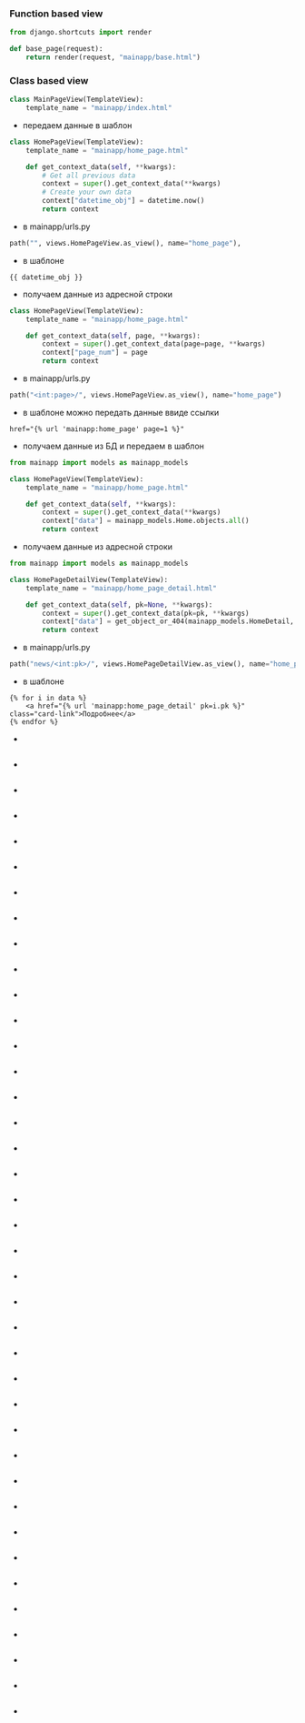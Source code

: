 ### Function based view
```python
from django.shortcuts import render

def base_page(request):
    return render(request, "mainapp/base.html")
```
### Class based view
```python
class MainPageView(TemplateView):
    template_name = "mainapp/index.html"
```
* передаем данные в шаблон
```python
class HomePageView(TemplateView):
    template_name = "mainapp/home_page.html"

    def get_context_data(self, **kwargs):
        # Get all previous data
        context = super().get_context_data(**kwargs)
        # Create your own data
        context["datetime_obj"] = datetime.now()
        return context
```
* в mainapp/urls.py
```python
path("", views.HomePageView.as_view(), name="home_page"),
```
* в шаблоне
```
{{ datetime_obj }}
```
* получаем данные из адресной строки
```python
class HomePageView(TemplateView):
    template_name = "mainapp/home_page.html"

    def get_context_data(self, page, **kwargs):
        context = super().get_context_data(page=page, **kwargs)
        context["page_num"] = page
        return context
```
* в mainapp/urls.py
```python
path("<int:page>/", views.HomePageView.as_view(), name="home_page")
```
* в шаблоне можно передать данные ввиде ссылки
```
href="{% url 'mainapp:home_page' page=1 %}"
```
* получаем данные из БД и передаем в шаблон
```python
from mainapp import models as mainapp_models

class HomePageView(TemplateView):
    template_name = "mainapp/home_page.html"

    def get_context_data(self, **kwargs):
        context = super().get_context_data(**kwargs)
        context["data"] = mainapp_models.Home.objects.all()
        return context
```
* получаем данные из адресной строки
```python
from mainapp import models as mainapp_models

class HomePageDetailView(TemplateView):
    template_name = "mainapp/home_page_detail.html"

    def get_context_data(self, pk=None, **kwargs):
        context = super().get_context_data(pk=pk, **kwargs)
        context["data"] = get_object_or_404(mainapp_models.HomeDetail, pk=pk)
        return context

```
* в mainapp/urls.py
```python
path("news/<int:pk>/", views.HomePageDetailView.as_view(), name="home_page_detail"),
```
* в шаблоне 
```
{% for i in data %}
    <a href="{% url 'mainapp:home_page_detail' pk=i.pk %}" class="card-link">Подробнее</a>
{% endfor %}
```
* 
```

```
* 
```

```
* 
```

```
* 
```

```
* 
```

```
* 
```

```
* 
```

```
* 
```

```
* 
```

```
* 
```

```
* 
```

```
* 
```

```
* 
```

```
* 
```

```
* 
```

```
* 
```

```
* 
```

```
* 
```

```
* 
```

```
* 
```

```
* 
```

```
* 
```

```
* 
```

```
* 
```

```
* 
```

```
* 
```

```
* 
```

```
* 
```

```
* 
```

```
* 
```

```
* 
```

```
* 
```

```
* 
```

```
* 
```

```
* 
```

```
* 
```

```
* 
```

```
* 
```

```
* 
```

```

